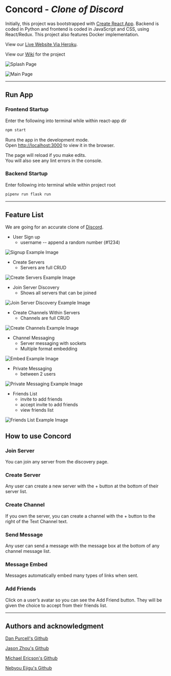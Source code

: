 # Concord - _Clone of Discord_

Initially, this project was bootstrapped with [Create React App](https://github.com/facebook/create-react-app). Backend is coded in Python and frontend is coded in JavaScript and CSS, using React/Redux. This project also features Docker implementation.

View our [Live Website Via Heroku](https://aa-concord.herokuapp.com/).

View our [Wiki](https://github.com/flow-state-15/discord_clone_group_projo/wiki) for the project

![Splash Page](https://raw.githubusercontent.com/flow-state-15/discord_clone_2/master/Screenshots/Splash-Page.png)

![Main Page](https://raw.githubusercontent.com/flow-state-15/discord_clone_2/master/Screenshots/Main-View.png)

---

## Run App

### Frontend Startup

Enter the following into terminal while within react-app dir

```bash
npm start
```

Runs the app in the development mode.\
Open [http://localhost:3000](http://localhost:3000) to view it in the browser.

The page will reload if you make edits.\
You will also see any lint errors in the console.

### Backend Startup

Enter following into terminal while within project root

```bash
pipenv run flask run
```

---

## Feature List

We are going for an accurate clone of [Discord](http://discord.com).

- User Sign up
  - username -- append a random number (#1234)

![Signup Example Image](https://github.com/flow-state-15/discord_clone_2/blob/master/Screenshots/Signup.png)

- Create Servers
  - Servers are full CRUD

![Create Servers Example Image](https://github.com/flow-state-15/discord_clone_2/blob/master/Screenshots/Create-Server.png)

- Join Server Discovery
  - Shows all servers that can be joined

![Join Server Discovery Example Image](https://github.com/flow-state-15/discord_clone_2/blob/master/Screenshots/Discover-Servers.png)

- Create Channels Within Servers
  - Channels are full CRUD

![Create Channels Example Image](https://github.com/flow-state-15/discord_clone_2/blob/master/Screenshots/Create-Channel.png)

- Channel Messaging
  - Server messaging with sockets
  - Multiple format embedding

![Embed Example Image](https://raw.githubusercontent.com/flow-state-15/discord_clone_2/master/Screenshots/Embed.png)

- Private Messaging
  - between 2 users

![Private Messaging Example Image](https://github.com/flow-state-15/discord_clone_2/blob/master/Screenshots/Private-Message.png)

- Friends List
  - invite to add friends
  - accept invite to add friends
  - view friends list

![Friends List Example Image](https://github.com/flow-state-15/discord_clone_2/blob/master/Screenshots/Friends-List.png)

## How to use Concord

### Join Server

You can join any server from the discovery page.

### Create Server

Any user can create a new server with the + button at the bottom of their server list.

### Create Channel

If you own the server, you can create a channel with the + button to the right of the Text Channel text.

### Send Message

Any user can send a message with the message box at the bottom of any channel message list.

### Message Embed

Messages automatically embed many types of links when sent.

### Add Friends

Click on a user’s avatar so you can see the Add Friend button.
They will be given the choice to accept from their friends list.

---

## Authors and acknowledgment

[Dan Purcell's Github](https://github.com/flow-state-15)

[Jason Zhou's Github](https://github.com/CroissantAhhh)

[Michael Ericson's Github](https://github.com/Concrete18)

[Nebyou Ejigu's Github](https://github.com/nebbb)
